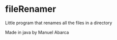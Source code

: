 # fileRenamer
Little program that renames all the files in a directory

Made in java by Manuel Abarca
